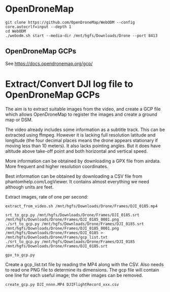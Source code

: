 # OpenDroneMap

```
git clone https://github.com/OpenDroneMap/WebODM --config core.autocrlf=input --depth 1
cd WebODM
./webodm.sh start --media-dir /mnt/hgfs/Downloads/Drone --port 8413
```

## OpenDroneMap GCPs

See https://docs.opendronemap.org/gcp/

# Extract/Convert DJI log file to OpenDroneMap GCPs

The aim is to extract suitable images from the video,
and create a GCP file which allows OpenDroneMap to register the images
and create a ground map or DSM.

The video already includes some information as a subtitle track.
This can be extracted using ffmpeg. However it is lacking
full resolution latitude and longitude (the four decimal places
means the drone appears stationary if moving less than 10 meters).
It also lacks pointing angles. But it does have altitude above take-off
point and both horizontal and vertical speed.

More information can be obtained by downloading a GPX file from airdata.
More frequent and higher resolution coordinates.

Best information can be obtained by downloading a CSV file from
phantomhelp.com/LogViewer. It contains almost everything we need
although units are feet.

Extract images, rate of one per second:
```
extract_from_video.sh /mnt/hgfs/Downloads/Drone/Frames/DJI_0185.mp4
```

```
srt_to_gcp.py /mnt/hgfs/Downloads/Drone/Frames/DJI_0185.srt /mnt/hgfs/Downloads/Drone/Frames/DJI_0185_0001.png
./srt_to_gcp.py /mnt/hgfs/Downloads/Drone/Frames/DJI_0185.srt /mnt/hgfs/Downloads/Drone/Frames/DJI_0185_0001.png /mnt/hgfs/Downloads/Drone/Frames/DJI_0185 > /mnt/hgfs/Downloads/Drone/Frames/gcp_list.txt
./srt_to_gcp.py /mnt/hgfs/Downloads/Drone/Frames/DJI_0185 /mnt/hgfs/Downloads/Drone/Frames/DJI_0185.srt
```

```
gpx_to_gcp.py
```

Create a gcp_list.txt file by reading the MP4 along with the CSV.
Also needs to read one PNG file to determine its dimensions.
The gcp file will contain one line for each useful image; the other images can be removed.
```
create_gcp.py DJI_nnnn.MP4 DJIFlightRecord_xxx.csv
```

